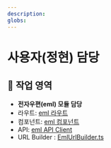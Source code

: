 ```yaml
---
description: 
globs: 
---
```

# 사용자(정현) 담당

## 🎯 작업 영역
- **전자우편(eml) 모듈 담당**
- 라우트: [eml 라우트](mdc:packages/naon-webapp/src/routes/[[header]]/eml)
- 컴포넌트: [eml 컴포넌트](mdc:packages/naon-webapp/src/lib/biz/eml)
- API: [eml API Client](mdc:packages/naon-webapp/src/lib/api/eml)
- URL Builder : [EmlUrlBuilder.ts](mdc:packages/naon-webapp/src/lib/biz/eml/utils/EmlUrlBuilder.ts)